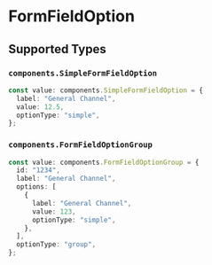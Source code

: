 # FormFieldOption


## Supported Types

### `components.SimpleFormFieldOption`

```typescript
const value: components.SimpleFormFieldOption = {
  label: "General Channel",
  value: 12.5,
  optionType: "simple",
};
```

### `components.FormFieldOptionGroup`

```typescript
const value: components.FormFieldOptionGroup = {
  id: "1234",
  label: "General Channel",
  options: [
    {
      label: "General Channel",
      value: 123,
      optionType: "simple",
    },
  ],
  optionType: "group",
};
```

